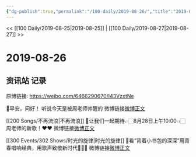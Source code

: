 ```yaml
---
{"dg-publish":true,"permalink":"/100-daily/2019-08-26/","title":"2019-08-26"}
---
```



<< [[100 Daily/2019-08-25\|2019-08-25]] | [[100 Daily/2019-08-27\|2019-08-27]] >>

# 2019-08-26

## 资讯站 记录

原博链接: https://weibo.com/6466290670/I43VzxtNe

🍃早安，问好！
听说今天是被周老师帅醒的
微博链接[微博正文](https://m.weibo.cn/6466290670/4409449253067515)

[[200 Songs/不再流浪\|不再流浪]]
🍃让我们一起期待👉🏻8月28日上午10:00👈🏻周老师的新歌！❤️❤️
微博链接[微博正文](https://m.weibo.cn/6466290670/4409579947325951)

[[300 Events/302 Shows/时光的旋律\|时光的旋律]]
🍃看“背着小书包的深深”用青春唱响经典，用歌声致敬新时代👏👏👏
微博链接[微博正文](https://m.weibo.cn/6466290670/4409632728643818)
